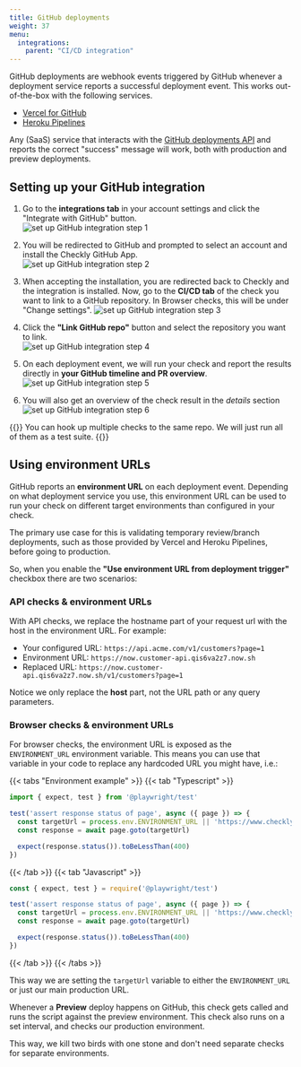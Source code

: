 ```yaml
---
title: GitHub deployments
weight: 37
menu:
  integrations:
    parent: "CI/CD integration"
---
```


GitHub deployments are webhook events triggered by GitHub whenever a deployment service reports a successful deployment 
event. This works out-of-the-box with the following services. 

- [Vercel for GitHub](https://vercel.com/docs/v2/git-integrations/vercel-for-github)
- [Heroku Pipelines](https://devcenter.heroku.com/articles/pipelines)

Any (SaaS) service that interacts with the [GitHub deployments API](https://developer.github.com/v3/repos/deployments/) and
reports the correct "success" message will work, both with production and preview deployments.

## Setting up your GitHub integration

1. Go to the **integrations tab** in your account settings and click the "Integrate with GitHub" button.    
![set up GitHub integration step 1](/docs/images/cicd/github_setup_1.png)

2. You will be redirected to GitHub and prompted to select an account and install the Checkly GitHub App.  
![set up GitHub integration step 2](/docs/images/cicd/github_setup_2.png)

3. When accepting the installation, you are redirected back to Checkly and the integration is installed. 
Now, go to the **CI/CD tab** of the check you want to link to a GitHub repository. In Browser checks, this will be under "Change settings".
![set up GitHub integration step 3](/docs/images/cicd/github_setup_3.png)

4. Click the **"Link GitHub repo"** button and select the repository you want to link.  
![set up GitHub integration step 4](/docs/images/cicd/github_setup_4.png)

5. On each deployment event, we will run your check and report the results directly in **your GitHub timeline and PR overview**.  
![set up GitHub integration step 5](/docs/images/cicd/github_setup_5.png)

6. You will also get an overview of the check result in the *details* section
![set up GitHub integration step 6](/docs/images/cicd/github_setup_6.png)


{{<info >}}
You can hook up multiple checks to the same repo. We will just run all of them as a test suite.
{{</info>}}

## Using environment URLs

GitHub reports an **environment URL** on each deployment event. Depending on what deployment service you use,
this environment URL can be used to run your check on different target environments than configured in your check.  

The primary use case for this is validating temporary review/branch deployments, such as those provided by Vercel 
and Heroku Pipelines, before going to production. 

So, when you enable the **"Use environment URL from deployment trigger"** checkbox there are two scenarios:

### API checks & environment URLs 

With API checks, we replace the hostname part of your request url with the host in the environment URL. 
For example:

- Your configured URL: `https://api.acme.com/v1/customers?page=1`
- Environment URL: `https://now.customer-api.qis6va2z7.now.sh`
- Replaced URL: `https://now.customer-api.qis6va2z7.now.sh/v1/customers?page=1`

Notice we only replace the **host** part, not the URL path or any query parameters.

### Browser checks & environment URLs

For browser checks, the environment URL is exposed as the `ENVIRONMENT_URL` environment variable. This means you can use that
variable in your code to replace any hardcoded URL you might have, i.e.:

{{< tabs "Environment example" >}}
{{< tab "Typescript" >}}
```ts {hl_lines=[4]}
import { expect, test } from '@playwright/test'

test('assert response status of page', async ({ page }) => {
  const targetUrl = process.env.ENVIRONMENT_URL || 'https://www.checklyhq.com'
  const response = await page.goto(targetUrl)

  expect(response.status()).toBeLessThan(400)
})
```
{{< /tab >}}
{{< tab "Javascript" >}}
```js {hl_lines=[4]}
const { expect, test } = require('@playwright/test')

test('assert response status of page', async ({ page }) => {
  const targetUrl = process.env.ENVIRONMENT_URL || 'https://www.checklyhq.com'
  const response = await page.goto(targetUrl)

  expect(response.status()).toBeLessThan(400)
})
```
{{< /tab >}}
{{< /tabs >}}

This way we are setting the `targetUrl` variable to either the `ENVIRONMENT_URL` or just our main production URL.

Whenever a **Preview** deploy happens on GitHub, this check gets called and runs the script against the preview environment. This check also runs on a set interval, and checks our production environment.

This way, we kill two birds with one stone and don't need separate checks for separate environments.
